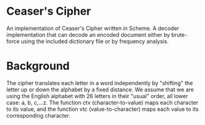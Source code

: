 # Ceaser's Cipher
An implementation of Ceaser's Cipher written in Scheme.
A decoder implementation that can decode an encoded document either by brute-force using the included dictionary file
or by frequency analysis.

# Background
The cipher translates each letter in a word independently by "shifting" the letter up or down the alphabet by a fixed distance. We assume that we are using the English alphabet with 26 letters in their "usual" order, all lower case: a, b, c,...z. The function ctv (character-to-value) maps each character to its value, and the function vtc (value-to-character) maps each value to its corresponding character.
